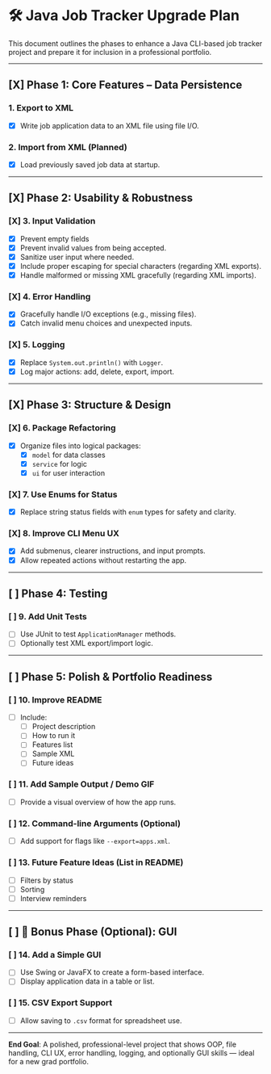 # 🛠️ Java Job Tracker Upgrade Plan

This document outlines the phases to enhance a Java CLI-based job tracker project and prepare it for inclusion in a professional portfolio.

---

## [X] Phase 1: Core Features – Data Persistence

### 1. Export to XML
- [X] Write job application data to an XML file using file I/O.


### 2. Import from XML (Planned)
- [X] Load previously saved job data at startup.

---

## [X] Phase 2: Usability & Robustness

### [X] 3. Input Validation
- [X] Prevent empty fields 
- [X] Prevent invalid values from being accepted.
- [X] Sanitize user input where needed.
- [X] Include proper escaping for special characters (regarding XML exports).
- [X] Handle malformed or missing XML gracefully (regarding XML imports).

### [X] 4. Error Handling
- [X] Gracefully handle I/O exceptions (e.g., missing files).
- [X] Catch invalid menu choices and unexpected inputs.

### [X] 5. Logging
- [X] Replace `System.out.println()` with `Logger`.
- [X] Log major actions: add, delete, export, import.

---

## [X] Phase 3: Structure & Design

### [X] 6. Package Refactoring
- [X] Organize files into logical packages:
  - [X] `model` for data classes
  - [X] `service` for logic
  - [X] `ui` for user interaction

### [X] 7. Use Enums for Status
- [X] Replace string status fields with `enum` types for safety and clarity.

### [X] 8. Improve CLI Menu UX
- [X] Add submenus, clearer instructions, and input prompts.
- [X] Allow repeated actions without restarting the app.

---

## [ ] Phase 4: Testing

### [ ] 9. Add Unit Tests
- [ ] Use JUnit to test `ApplicationManager` methods.
- [ ] Optionally test XML export/import logic.

---

## [ ] Phase 5: Polish & Portfolio Readiness

### [ ] 10. Improve README
- [ ] Include:
  - [ ] Project description
  - [ ] How to run it
  - [ ] Features list
  - [ ] Sample XML
  - [ ] Future ideas

### [ ] 11. Add Sample Output / Demo GIF
- [ ] Provide a visual overview of how the app runs.

### [ ] 12. Command-line Arguments (Optional)
- [ ] Add support for flags like `--export=apps.xml`.

### [ ] 13. Future Feature Ideas (List in README)
- [ ] Filters by status
- [ ] Sorting
- [ ] Interview reminders

---

## [ ] 🌟 Bonus Phase (Optional): GUI

### [ ] 14. Add a Simple GUI
- [ ] Use Swing or JavaFX to create a form-based interface.
- [ ] Display application data in a table or list.

### [ ] 15. CSV Export Support
- [ ] Allow saving to `.csv` format for spreadsheet use.

---

**End Goal**: A polished, professional-level project that shows OOP, file handling, CLI UX, error handling, logging, and optionally GUI skills — ideal for a new grad portfolio.
